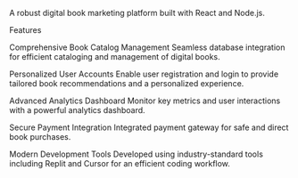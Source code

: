 
A robust digital book marketing platform built with React and Node.js.

Features

Comprehensive Book Catalog Management
Seamless database integration for efficient cataloging and management of digital books.

Personalized User Accounts
Enable user registration and login to provide tailored book recommendations and a personalized experience.

Advanced Analytics Dashboard
Monitor key metrics and user interactions with a powerful analytics dashboard.

Secure Payment Integration
Integrated payment gateway for safe and direct book purchases.

Modern Development Tools
Developed using industry-standard tools including Replit and Cursor for an efficient coding workflow.
